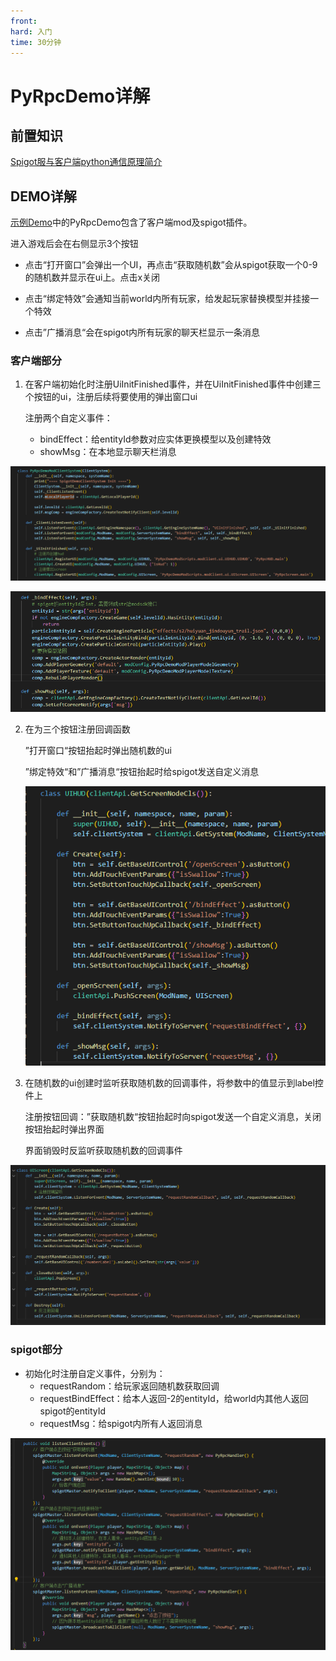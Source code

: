 ```yaml
---
front:
hard: 入门
time: 30分钟
---
```



# PyRpcDemo详解

## 前置知识

[Spigot服与客户端python通信原理简介](../21-Spigot服与客户端python通信原理简介.md)

## DEMO详解

[示例Demo](../99-下载内容.html#示例demo)中的PyRpcDemo包含了客户端mod及spigot插件。

进入游戏后会在右侧显示3个按钮

* 点击“打开窗口”会弹出一个UI，再点击“获取随机数”会从spigot获取一个0-9的随机数并显示在ui上。点击x关闭
* 点击“绑定特效”会通知当前world内所有玩家，给发起玩家替换模型并挂接一个特效

* 点击”广播消息“会在spigot内所有玩家的聊天栏显示一条消息



### 客户端部分

1. 在客户端初始化时注册UiInitFinished事件，并在UiInitFinished事件中创建三个按钮的ui，注册后续将要使用的弹出窗口ui

   注册两个自定义事件：

   - bindEffect：给entityId参数对应实体更换模型以及创建特效
   - showMsg：在本地显示聊天栏消息

![image-20221011175949410](../res/spigotPlugin/plugin17.png)

![image-20221011181717291](../res/spigotPlugin/plugin21.png)

2. 在为三个按钮注册回调函数

   ”打开窗口“按钮抬起时弹出随机数的ui

   ”绑定特效“和”广播消息“按钮抬起时给spigot发送自定义消息

   ![image-20221011180653132](../res/spigotPlugin/plugin18.png)

3. 在随机数的ui创建时监听获取随机数的回调事件，将参数中的值显示到label控件上

   注册按钮回调：”获取随机数“按钮抬起时向spigot发送一个自定义消息，关闭按钮抬起时弹出界面

   界面销毁时反监听获取随机数的回调事件

![image-20221011180914374](../res/spigotPlugin/plugin19.png)



### spigot部分

- 初始化时注册自定义事件，分别为：
  - requestRandom：给玩家返回随机数获取回调
  - requestBindEffect：给本人返回-2的entityId，给world内其他人返回spigot的entityId
  - requestMsg：给spigot内所有人返回消息

![image-20221011181216699](../res/spigotPlugin/plugin20.png)
